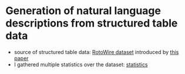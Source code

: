 # Generation of natural language descriptions from structured table data
- source of structured table data: [RotoWire dataset](https://github.com/harvardnlp/boxscore-data) introduced by [this paper](https://arxiv.org/pdf/1707.08052.pdf)
- I gathered multiple statistics over the dataset: [statistics](dataset_stats.md)
